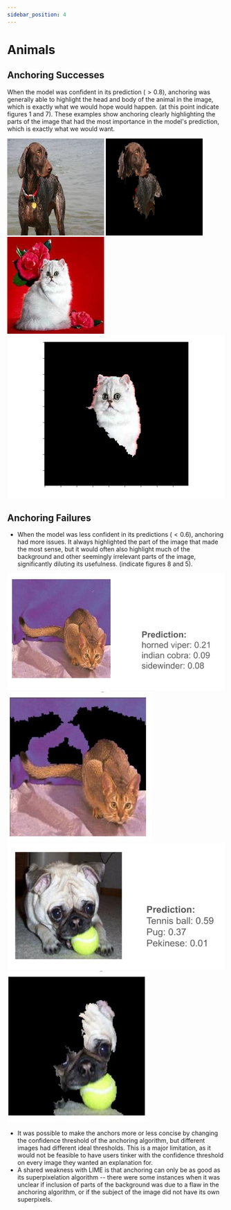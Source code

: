 ```yaml
---
sidebar_position: 4
---
```


# Animals

## Anchoring Successes

When the model was confident in its prediction $(>0.8)$, anchoring was generally able to highlight the head and body of the animal in the image, which is exactly what we would hope would happen. (at this point indicate figures 1 and 7). These examples show anchoring clearly highlighting the parts of the image that had the most importance in the model's prediction, which is exactly what we would want. 

![Figure 1](./german-shorthaired.jpg "A picture of a dog")
![Figure 1](./german-shorthaired-anchor.png "The dog's anchor")
![Figure 2](./roses-cat.jpg "A picture of a cat")
![Figure 2](./roses-cat-anchor.png "The cat's anchor")


## Anchoring Failures

- When the model was less confident in its predictions $(<0.6)$, anchoring had more issues. It always highlighted the part of the image that made the most sense, but it would often also highlight much of the background and other seemingly irrelevant parts of the image, significantly diluting its usefulness. (indicate figures 8 and 5). 

![Figure 3](./viper-predictions.jpg "A picture of a cat, predicted to be a snake")
![Figure 3](./viper-anchor.jpg "The anchor for the snake prediction")
![Figure 4](./pug-predictions.jpg "A picture of a pug with a tennis ball, predicted as a tennis ball")
![Figure 4](./tennis-ball-anchor.jpg "The anchor for the tennis ball prediction")

- It was possible to make the anchors more or less concise by changing the confidence threshold of the anchoring algorithm, but different images had different ideal thresholds. This is a major limitation, as it would not be feasible to have users tinker with the confidence threshold on every image they wanted an explanation for.
- A shared weakness with LIME is that anchoring can only be as good as its superpixelation algorithm -- there were some instances when it was unclear if inclusion of parts of the background was due to a flaw in the anchoring algorithm, or if the subject of the image did not have its own superpixels. 